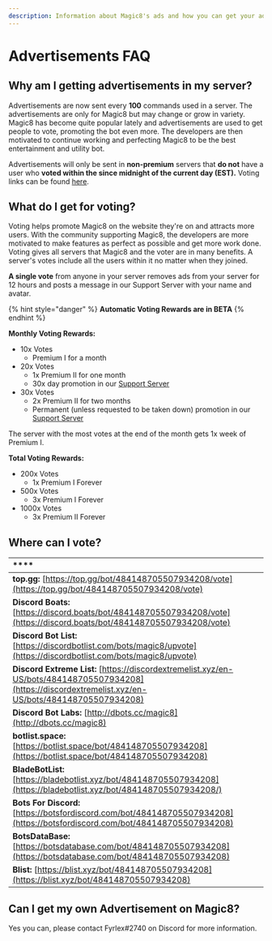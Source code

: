 ```yaml
---
description: Information about Magic8's ads and how you can get your ad posted.
---
```


# Advertisements FAQ

## Why am I getting advertisements in my server?

Advertisements are now sent every **100** commands used in a server. The advertisements are only for Magic8 but may change or grow in variety. Magic8 has become quite popular lately and advertisements are used to get people to vote, promoting the bot even more. The developers are then motivated to continue working and perfecting Magic8 to be the best entertainment and utility bot.

Advertisements will only be sent in **non-premium** servers that **do not** have a user who **voted within the since midnight of the current day \(EST\).** Voting links can be found [here](ads.md#where-can-i-vote).

## What do I get for voting?

Voting helps promote Magic8 on the website they're on and attracts more users. With the community supporting Magic8, the developers are more motivated to make features as perfect as possible and get more work done. Voting gives all servers that Magic8 and the voter are in many benefits. A server's votes include all the users within it no matter when they joined.

**A single vote** from anyone in your server removes ads from your server for 12 hours and posts a message in our Support Server with your name and avatar.

{% hint style="danger" %}
**Automatic Voting Rewards are in BETA**
{% endhint %}

**Monthly Voting Rewards:**

* 10x Votes
  * Premium I for a month
* 20x Votes
  * 1x Premium II for one month
  * 30x day promotion in our [Support Server](https://discord.gg/bUUggyCjvp)
* 30x Votes
  * 2x Premium II for two months 
  * Permanent \(unless requested to be taken down\) promotion in our [Support Server](https://discord.gg/bUUggyCjvp)

The server with the most votes at the end of the month gets 1x week of Premium I.

**Total Voting Rewards:**

* 200x Votes
  * 1x Premium I Forever
* 500x Votes
  * 3x Premium I Forever
* 1000x Votes
  * 3x Premium II Forever

## Where can I vote?

| \*\*\*\* |
| :--- |
| **top.gg:** [https://top.gg/bot/484148705507934208/vote](https://top.gg/bot/484148705507934208/vote) |
| **Discord Boats:** [https://discord.boats/bot/484148705507934208/vote](https://discord.boats/bot/484148705507934208/vote) |
| **Discord Bot List:** [https://discordbotlist.com/bots/magic8/upvote](https://discordbotlist.com/bots/magic8/upvote) |
| **Discord Extreme List:** [https://discordextremelist.xyz/en-US/bots/484148705507934208](https://discordextremelist.xyz/en-US/bots/484148705507934208) |
| **Discord Bot Labs:** [http://dbots.cc/magic8](http://dbots.cc/magic8) |
| **botlist.space:** [https://botlist.space/bot/484148705507934208](https://botlist.space/bot/484148705507934208) |
| **BladeBotList:** [https://bladebotlist.xyz/bot/484148705507934208](https://bladebotlist.xyz/bot/484148705507934208/) |
| **Bots For Discord:** [https://botsfordiscord.com/bot/484148705507934208](https://botsfordiscord.com/bot/484148705507934208) |
| **BotsDataBase:** [https://botsdatabase.com/bot/484148705507934208](https://botsdatabase.com/bot/484148705507934208) |
| **Blist:** [https://blist.xyz/bot/484148705507934208](https://blist.xyz/bot/484148705507934208) |

## Can I get my own Advertisement on Magic8?

Yes you can, please contact Fyrlex\#2740 on Discord for more information.

